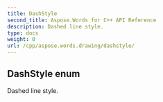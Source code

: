 ```yaml
---
title: DashStyle
second_title: Aspose.Words for C++ API Reference
description: Dashed line style. 
type: docs
weight: 0
url: /cpp/aspose.words.drawing/dashstyle/
---
```

## DashStyle enum


Dashed line style. 

